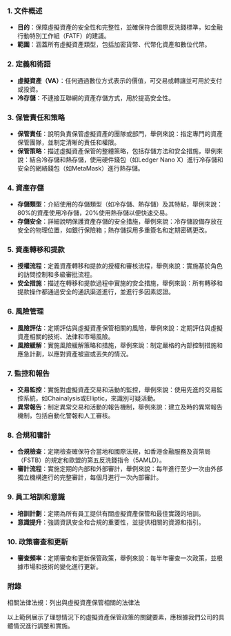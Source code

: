 ### 1. 文件概述
- **目的**：保障虛擬資產的安全性和完整性，並確保符合國際反洗錢標準，如金融行動特別工作組（FATF）的建議。
- **範圍**：涵蓋所有虛擬資產類型，包括加密貨幣、代幣化資產和數位代幣。

### 2. 定義和術語
- **虛擬資產（VA）**：任何通過數位方式表示的價值，可交易或轉讓並可用於支付或投資。
- **冷存儲**：不連接互聯網的資產存儲方式，用於提高安全性。

### 3. 保管責任和策略
- **保管責任**：說明負責保管虛擬資產的團隊或部門，舉例來說：指定專門的資產保管團隊，並制定清晰的責任和權限。
- **保管策略**：描述虛擬資產保管的整體策略，包括存儲方法和安全措施，舉例來說：結合冷存儲和熱存儲，使用硬件錢包（如Ledger Nano X）進行冷存儲和安全的網絡錢包（如MetaMask）進行熱存儲。

### 4. 資產存儲
- **存儲類型**：介紹使用的存儲類型（如冷存儲、熱存儲）及其特點，舉例來說：80%的資產使用冷存儲，20%使用熱存儲以便快速交易。
- **存儲安全**：詳細說明保護資產存儲的安全措施，舉例來說：冷存儲設備存放在安全的物理位置，如銀行保險箱；熱存儲採用多重簽名和定期密碼更改。

### 5. 資產轉移和提款
- **授權流程**：定義資產轉移和提款的授權和審核流程，舉例來說：實施基於角色的訪問控制和多級審批流程。
- **安全措施**：描述在轉移和提款過程中實施的安全措施，舉例來說：所有轉移和提款操作都通過安全的通訊渠道進行，並進行多因素認證。

### 6. 風險管理
- **風險評估**：定期評估與虛擬資產保管相關的風險，舉例來說：定期評估與虛擬資產相關的技術、法律和市場風險。
- **風險緩解**：實施風險緩解策略和措施，舉例來說：制定嚴格的內部控制措施和應急計劃，以應對資產被盜或丟失的情況。

### 7. 監控和報告
- **交易監控**：實施對虛擬資產交易和活動的監控，舉例來說：使用先進的交易監控系統，如Chainalysis或Elliptic，來識別可疑活動。
- **異常報告**：制定異常交易和活動的報告機制，舉例來說：建立及時的異常報告機制，包括自動化警報和人工審核。
 
### 8. 合規和審計
- **合規檢查**：定期檢查確保符合當地和國際法規，如香港金融服務及貨幣局（FSTB）的規定和歐盟的第五反洗錢指令（5AMLD）。
- **審計流程**：實施定期的內部和外部審計，舉例來說：每年進行至少一次由外部獨立機構進行的完整審計，每個月進行一次內部審計。

### 9. 員工培訓和意識
- **培訓計劃**：定期為所有員工提供有關虛擬資產保管和最佳實踐的培訓。
- **意識提升**：強調資訊安全和合規的重要性，並提供相關的資源和指引。

### 10. 政策審查和更新
- **審查頻率**：定期審查和更新保管政策，舉例來說：每半年審查一次政策，並根據市場和技術的變化進行更新。

### 附錄
相關法律法規：列出與虛擬資產保管相關的法律法

以上範例展示了理想情況下的虛擬資產保管政策的關鍵要素，應根據我們公司的具體情況進行調整和實施。
